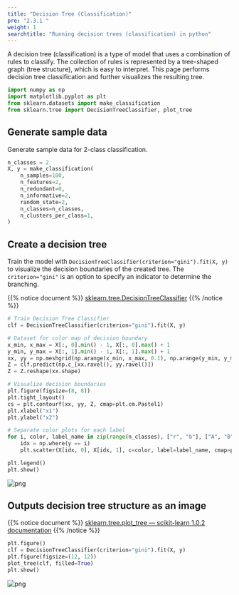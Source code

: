 ```yaml
---
title: "Decision Tree (Classification)"
pre: "2.3.1 "
weight: 1
searchtitle: "Running decision trees (classification) in python"
---
```


<div class="pagetop-box">
    <p>A decision tree (classification) is a type of model that uses a combination of rules to classify. The collection of rules is represented by a tree-shaped graph (tree structure), which is easy to interpret. This page performs decision tree classification and further visualizes the resulting tree.</p>
</div>

```python
import numpy as np
import matplotlib.pyplot as plt
from sklearn.datasets import make_classification
from sklearn.tree import DecisionTreeClassifier, plot_tree
```

## Generate sample data

Generate sample data for 2-class classification.


```python
n_classes = 2
X, y = make_classification(
    n_samples=100,
    n_features=2,
    n_redundant=0,
    n_informative=2,
    random_state=2,
    n_classes=n_classes,
    n_clusters_per_class=1,
)
```

## Create a decision tree

Train the model with `DecisionTreeClassifier(criterion="gini").fit(X, y)` to visualize the decision boundaries of the created tree.
The `criterion="gini"` is an option to specify an indicator to determine the branching.

{{% notice document %}}
[sklearn.tree.DecisionTreeClassifier](https://scikit-learn.org/stable/modules/generated/sklearn.tree.DecisionTreeClassifier.html#sklearn.tree.DecisionTreeClassifier)
{{% /notice %}}


```python
# Train Decision Tree Classifier
clf = DecisionTreeClassifier(criterion="gini").fit(X, y)

# Dataset for color map of decision boundary
x_min, x_max = X[:, 0].min() - 1, X[:, 0].max() + 1
y_min, y_max = X[:, 1].min() - 1, X[:, 1].max() + 1
xx, yy = np.meshgrid(np.arange(x_min, x_max, 0.1), np.arange(y_min, y_max, 0.1))
Z = clf.predict(np.c_[xx.ravel(), yy.ravel()])
Z = Z.reshape(xx.shape)

# Visualize decision boundaries
plt.figure(figsize=(8, 8))
plt.tight_layout()
cs = plt.contourf(xx, yy, Z, cmap=plt.cm.Pastel1)
plt.xlabel("x1")
plt.ylabel("x2")

# Separate color plots for each label
for i, color, label_name in zip(range(n_classes), ["r", "b"], ["A", "B"]):
    idx = np.where(y == i)
    plt.scatter(X[idx, 0], X[idx, 1], c=color, label=label_name, cmap=plt.cm.Pastel1)

plt.legend()
plt.show()
```


    
![png](/images/basic/tree/Decision_Tree_Classifier_files/Decision_Tree_Classifier_7_0.png)
    


## Outputs decision tree structure as an image

{{% notice document %}}
[sklearn.tree.plot_tree — scikit-learn 1.0.2 documentation](https://scikit-learn.org/stable/modules/generated/sklearn.tree.plot_tree.html)
{{% /notice %}}


```python
plt.figure()
clf = DecisionTreeClassifier(criterion="gini").fit(X, y)
plt.figure(figsize=(12, 12))
plot_tree(clf, filled=True)
plt.show()
```

    
![png](/images/basic/tree/Decision_Tree_Classifier_files/Decision_Tree_Classifier_9_1.png)
    

